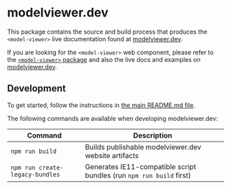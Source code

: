 # modelviewer.dev

This package contains the source and build process that produces the
`<model-viewer>` live documentation found at [modelviewer.dev](https://modelviewer.dev).

If you are looking for the `<model-viewer>` web component, please refer to the
[`<model-viewer>` package](../model-viewer) and also the live docs and examples
on [modelviewer.dev](https://modelviewer.dev).

## Development

To get started, follow the instructions in [the main README.md file](../../README.md).

The following commands are available when developing modelviewer.dev:

Command                         | Description
------------------------------- | -----------
`npm run build`                 | Builds publishable modelviewer.dev website artifacts
`npm run create-legacy-bundles` | Generates IE11-compatible script bundles (run `npm run build` first)